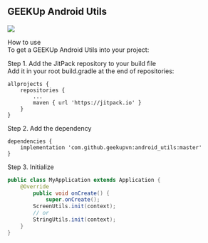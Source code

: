 ## GEEKUp Android Utils
[![](https://jitpack.io/v/geekupvn/android_utils.svg)](https://jitpack.io/#geekupvn/android_utils)

How to use </br>
To get a GEEKUp Android Utils into your project:

Step 1. Add the JitPack repository to your build file </br>
Add it in your root build.gradle at the end of repositories:

	allprojects {
		repositories {
			...
			maven { url 'https://jitpack.io' }
		}
	}
  
Step 2. Add the dependency

	dependencies {
	   	implementation 'com.github.geekupvn:android_utils:master'
	}

Step 3. Initialize
  
```java
public class MyApplication extends Application {
	@Override
    	public void onCreate() {
        	super.onCreate();
		ScreenUtils.init(context);
		// or
		StringUtils.init(context);
	}
}
```
